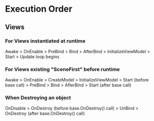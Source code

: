 # Execution Order

## Views

### For Views instantiated at runtime

Awake > OnEnable > PreBind > Bind > AfterBind > InitializeViewModel > Start > Update loop begins 

### For Views existing "SceneFirst" before runtime

Awake > OnEnable > CreateModel > InitializeViewModel > Start (before base call) > PreBind > Bind > AfterBind > Start (after base call) 

### When Destroying an object

OnDisable > OnDestroy (before base.OnDestroy() call) > UnBind > OnDestroy (after base.OnDestroy() call) 
